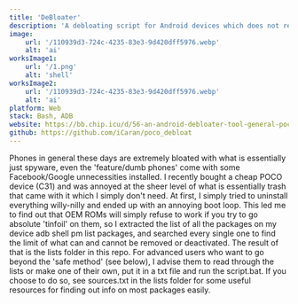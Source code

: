 ```yaml
---
title: 'DeBloater'
description: 'A debloating script for Android devices which does not require root, along with a curated list of packages for a certain handset.'
image:
    url: '/110939d3-724c-4235-83e3-9d420dff5976.webp'
    alt: 'ai'
worksImage1:
    url: '/1.png'
    alt: 'shell'
worksImage2:
    url: '/110939d3-724c-4235-83e3-9d420dff5976.webp'
    alt: 'ai'
platform: Web
stack: Bash, ADB
website: https://bb.chip.icu/d/56-an-android-debloater-tool-general-poco-c31miui-125
github: https://github.com/iCaran/poco_debloat
---
```


Phones in general these days are extremely bloated with what is essentially just spyware, even the 'feature/dumb phones' come with some Facebook/Google unnecessities installed. I recently bought a cheap POCO device (C31) and was annoyed at the sheer level of what is essentially trash that came with it which I simply don't need. At first, I simply tried to uninstall everything willy-nilly and ended up with an annoying boot loop. This led me to find out that OEM ROMs will simply refuse to work if you try to go absolute 'tinfoil' on them, so I extracted the list of all the packages on my device adb shell pm list packages, and searched every single one to find the limit of what can and cannot be removed or deactivated. The result of that is the lists folder in this repo. For advanced users who want to go beyond the 'safe method' (see below), I advise them to read through the lists or make one of their own, put it in a txt file and run the script.bat. If you choose to do so, see sources.txt in the lists folder for some useful resources for finding out info on most packages easily.